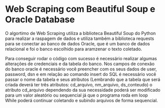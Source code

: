 # Web Scraping com Beautiful Soup e Oracle Database

O algortimo de Web Scraping utiliza a biblioteca Beautiful Soup do Python para realizar a raspagem de dados e utiliza também a biblioteca requests para se conectar ao banco de dados Oracle, que é um banco de dados relacional e foi o banco escolhido para aramzenar o texto coletado.

Para conseguir rodar o código com sucesso é necessário realizar algumas alterações de credenciais e da tabela do banco. Nos campos de conexão do banco oracle é necessário você preencher com os seus dados de user, password, dsn e em relação ao comando insert do SQL é necessário você passar o nome da tabela e seus atributos (Lembrando que a tabela que será criada deverá ter três atributos: cd_arquivo, nm_arquivo, ds_conteudo) o atributo cd_arquivo dependendo da sua necessidade poderá ser modificado para um valor aleatório ou sequencial já que o programa roda em loop While poderá continuar coletando e subindo arquivos de forma sequencial.
 
